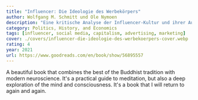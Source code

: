 ```yaml
---
title: "Influencer: Die Ideologie des Werbekörpers"
author: Wolfgang M. Schmitt und Ole Nymoen
description: "Eine kritische Analyse der Influencer-Kultur und ihrer Auswirkungen auf die Gesellschaft."
category: Politics, History, and Economics
tags: [influencer, social media, capitalism, advertising, marketing]
cover: ./covers/influencer-die-ideologie-des-werbekoerpers-cover.webp
rating: 4
year: 2021
url: https://www.goodreads.com/en/book/show/56895557
---
```


A beautiful book that combines the best of the Buddhist tradition with modern neuroscience. It's a practical guide to meditation, but also a deep exploration of the mind and consciousness. It's a book that I will return to again and again.

